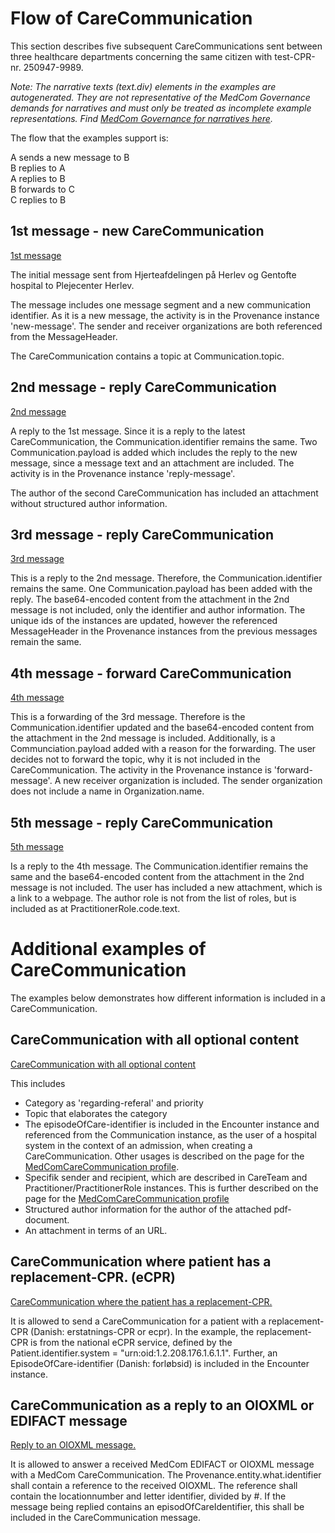 
# Flow of CareCommunication 

This section describes five subsequent CareCommunications sent between three healthcare departments concerning the same citizen with test-CPR-nr. 250947-9989. <br>

*Note: The narrative texts (text.div) elements in the examples are autogenerated. They are not representative of the MedCom Governance demands for narratives and must only be treated as incomplete example representations. Find [MedCom Governance for narratives here](https://medcomdk.github.io/MedComLandingPage/assets/documents/GeneralGovernanceFHIRStandards.html).* <br>

The flow that the examples support is: <br>

A sends a new message to B <br>
B replies to A <br>
A replies to B <br>
B forwards to C <br>
C replies to B <br>

## 1st message - new CareCommunication

[1st message](Bundle-add5e7e2-0c0f-4a4a-bfff-f6f984fa7e3c.html)

The initial message sent from Hjerteafdelingen på Herlev og Gentofte hospital to Plejecenter Herlev.

The message includes one message segment and a new communication identifier. As it is a new message, the activity is in the Provenance instance 'new-message'. The sender and receiver organizations are both referenced from the MessageHeader. 

The CareCommunication contains a topic at Communication.topic.

## 2nd message - reply CareCommunication

[2nd message](Bundle-b56549f7-ed10-422d-8088-f7222b686e46.html) 

A reply to the 1st message. Since it is a reply to the latest CareCommunication, the Communication.identifier remains the same. Two Communication.payload is added which includes the reply to the new message, since a message text and an attachment are included. The activity is in the Provenance instance 'reply-message'. 

The author of the second CareCommunication has included an attachment without structured author information. 


## 3rd message - reply CareCommunication

[3rd message](Bundle-3dcb5618-3055-406a-9034-1b8fc8de0fea.html) 

This is a reply to the 2nd message. Therefore, the Communication.identifier remains the same. One Communication.payload has been added with the reply. The base64-encoded content from the attachment in the 2nd message is not included, only the identifier and author information.
The unique ids of the instances are updated, however the referenced MessageHeader in the Provenance instances from the previous messages remain the same. 

## 4th message - forward CareCommunication

[4th message](Bundle-c0426e3e-978f-46e8-a366-a30f27854b0a.html) 

This is a forwarding of the 3rd message. Therefore is the Communication.identifier updated and the base64-encoded content from the attachment in the 2nd message is included. Additionally, is a Communciation.payload added with a reason for the forwarding. The user decides not to forward the topic, why it is not included in the CareCommunication. The activity in the Provenance instance is 'forward-message'. A new receiver organization is included. The sender organization does not include a name in Organization.name.

## 5th message - reply CareCommunication

[5th message](Bundle-d11968f5-4bdf-4b50-b146-a8e1cc890fc3.html)

Is a reply to the 4th message. The Communication.identifier remains the same and the base64-encoded content from the attachment in the 2nd message is not included. The user has included a new attachment, which is a link to a webpage. 
The author role is not from the list of roles, but is included as at PractitionerRole.code.text. 

# Additional examples of CareCommunication

The examples below demonstrates how different information is included in a CareCommunication. 

## CareCommunication with all optional content

[CareCommunication with all optional content](Bundle-gfd00bc2-9c26-4174-934e-f6e4360845de.html)

This includes
* Category as 'regarding-referal' and priority
* Topic that elaborates the category
* The episodeOfCare-identifier is included in the Encounter instance and referenced from the Communication instance, as the user of a hospital system in the context of an admission, when creating a CareCommunication. Other usages is described on the page for the [MedComCareCommunication profile](StructureDefinition-medcom-careCommunication-communication-intro.html).
* Specifik sender and recipient, which are described in CareTeam and Practitioner/PractitionerRole instances. This is further described on the page for the [MedComCareCommunication profile](StructureDefinition-medcom-careCommunication-communication-intro.html)
* Structured author information for the author of the attached pdf-document.
* An attachment in terms of an URL. 


## CareCommunication where patient has a replacement-CPR. (eCPR)

[CareCommunication where the patient has a replacement-CPR.](Bundle-0d5b3c18-fab6-4d93-9d88-c9c8abf1f18c.html)

It is allowed to send a CareCommunication for a patient with a replacement-CPR (Danish: erstatnings-CPR or ecpr). In the example, the replacement-CPR is from the national eCPR service, defined by the Patient.identifier.system = "urn:oid:1.2.208.176.1.6.1.1". Further, an EpisodeOfCare-identifier (Danish: forløbsid) is included in the Encounter instance.

## CareCommunication as a reply to an OIOXML or EDIFACT message

[Reply to an OIOXML message.](./Bundle-k7bfbc0c-553d-11ed-bdc3-0242ac120002.html) 

It is allowed to answer a received MedCom EDIFACT or OIOXML message with a MedCom CareCommunication. The Provenance.entity.what.identifier shall contain a reference to the received OIOXML. The reference shall contain the locationnumber and letter identifier, divided by #. If the message being replied contains an episodOfCareIdentifier, this shall be included in the CareCommunication message.


